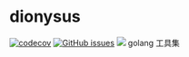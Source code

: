 # dionysus

[![codecov](https://codecov.io/gh/gowins/dionysus/branch/master/graph/badge.svg)](https://codecov.io/gh/gowins/dionysus)
[![GitHub issues](https://img.shields.io/github/issues/talkgo/night.svg?label=Issue&style=flat-square)](https://github.com/gowins/dionysus/issues)
![](https://changkun.de/urlstat?mode=github&repo=gowins/dionysus)
golang 工具集
